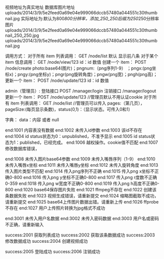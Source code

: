 视频地址为真实地址
数据库图片地址uploads/2014/3/9/5e2feed0a69e04e999066dccb57480a044551c30thumbnail.jpg
实际地址为:默认为800*800分辨率，添加_250_250后缀为250*250分辨率图片
uploads/2014/3/9/5e2feed0a69e04e999066dccb57480a044551c30thumbnail_250_250.jpg
uploads/2014/3/9/5e2feed0a69e04e999066dccb57480a044551c30thumbnail.jpg

调用方式：
对于所有 item 列表调用： GET /node/list
	默认 显示前八条
对于某个 item 信息调用： GET /node/view/123
	id：id 数值
创建一个 item： POST /node/create
	 photo:base64(图片)；pngnum:（png序列1-9） ；pngx:(png坐标x)；pngy:(png坐标y)；pngr(png旋转角度)；pngw(png宽)；pngh(png高)；
更新一个 item： POST /node/update/123
	id：id 数值

admin（管理员）:
登陆接口 POST /manager/login
注销接口      /manager/logout
更新一个 item： POST /node/update/123  //管理员默认不用认证cookie
对于所有 item 列表调用： GET /node/list //管理员可以传入 
		pages:（第几页），pageSize:(每页显示条数)，status(0,1)：（显示状态。可传入0和1）
	
字典：
data：内容 或者 null

end:1001 内容表没有数据
end:1002 未传入id参数
end:1003 该id不存在
end:1004 id status状态为0：unpublished，不准予显示
end:1005 id status状态为1：published，已经完成。
end:1006 越权操作。cookie值不匹配
end:1007 修改数据库错误，


end:1008 未传入图片base64参数
end:1009 未传入嘴唇序列（1-9）
end:1010 未传入嘴唇x坐标
end:1011 未传入嘴唇y坐标
end:1012 未传入旋转角度
end:1013 传入图片类型不匹配
end:1014 传入png序列不正确
end:1015 传入png x坐标不正确0-800
end:1016 传入png y坐标不正确0-800
end:1017 传入png r度数不正确0-359
end:1018 传入png w宽度不正确0-800
end:1019 传入png h高度不正确0-800
end:1020 base64保存图片失败
end:1021 ffmpeg不存在
end:1022 创建该条数据失败
end:1023 视频生成错误，请重新提交
end:1024 缩略图截取不成功，请重新提交
end:1025 base64上传图片数据出错。请重新上传
end:1026 ffprobe不存在
end:1027 用户上传照片转换为jpg格式不成功

end:3001 未传入用户名数据
end:3002 未传入密码数据
end:3003 用户名或密码不正确，请重新输入

success:2001 获取列表成功
success:2002 获取该条数据成功
success:2003 修改数据成功
success:2004 创建视频成功

success:2005 登陆成功
success:2006 注销成功


